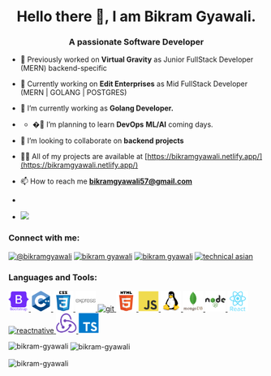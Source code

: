 <h1 align="center">Hello there 👋, I am Bikram Gyawali.</h1>
<h3 align="center">A passionate Software Developer</h3>

- 🔭 Previously worked on **Virtual Gravity** as Junior FullStack Developer (MERN) backend-specific
- 🔭 Currently working on **Edit Enterprises** as Mid FullStack Developer (MERN | GOLANG | POSTGRES)


- 🌱 I’m currently working as **Golang Developer.**
- - �🔭 I’m planning to learn 
        **DevOps**
        **ML/AI**
         coming days.


- 👯 I’m looking to collaborate on **backend projects**

- 👨‍💻 All of my projects are available at [https://bikramgyawali.netlify.app/](https://bikramgyawali.netlify.app/)

- 📫 How to reach me **bikramgyawali57@gmail.com**
- 
- ![](https://komarev.com/ghpvc/?username=Bikram-Gyawali&color=f95378)

<h3 align="left">Connect with me:</h3>
<p align="left">
<a href="https://dev.to/@bikramgyawali" target="blank"><img align="center" src="https://cdn.jsdelivr.net/npm/simple-icons@3.0.1/icons/dev-dot-to.svg" alt="@bikramgyawali" height="30" width="40" /></a>
<a href="https://linkedin.com/in/bikram gyawali" target="blank"><img align="center" src="https://raw.githubusercontent.com/rahuldkjain/github-profile-readme-generator/master/src/images/icons/Social/linked-in-alt.svg" alt="bikram gyawali" height="30" width="40" /></a>
<a href="https://fb.com/bikram gyawali" target="blank"><img align="center" src="https://raw.githubusercontent.com/rahuldkjain/github-profile-readme-generator/master/src/images/icons/Social/facebook.svg" alt="bikram gyawali" height="30" width="40" /></a>
<a href="https://www.youtube.com/c/technical asian" target="blank"><img align="center" src="https://raw.githubusercontent.com/rahuldkjain/github-profile-readme-generator/master/src/images/icons/Social/youtube.svg" alt="technical asian" height="30" width="40" /></a>
</p>

<h3 align="left">Languages and Tools:</h3>
<p align="left"> <a href="https://getbootstrap.com" target="_blank"> <img src="https://raw.githubusercontent.com/devicons/devicon/master/icons/bootstrap/bootstrap-plain-wordmark.svg" alt="bootstrap" width="40" height="40"/> </a> <a href="https://www.w3schools.com/cpp/" target="_blank"> <img src="https://raw.githubusercontent.com/devicons/devicon/master/icons/cplusplus/cplusplus-original.svg" alt="cplusplus" width="40" height="40"/> </a> <a href="https://www.w3schools.com/css/" target="_blank"> <img src="https://raw.githubusercontent.com/devicons/devicon/master/icons/css3/css3-original-wordmark.svg" alt="css3" width="40" height="40"/> </a> <a href="https://expressjs.com" target="_blank"> <img src="https://raw.githubusercontent.com/devicons/devicon/master/icons/express/express-original-wordmark.svg" alt="express" width="40" height="40"/> </a> <a href="https://git-scm.com/" target="_blank"> <img src="https://www.vectorlogo.zone/logos/git-scm/git-scm-icon.svg" alt="git" width="40" height="40"/> </a> <a href="https://www.w3.org/html/" target="_blank"> <img src="https://raw.githubusercontent.com/devicons/devicon/master/icons/html5/html5-original-wordmark.svg" alt="html5" width="40" height="40"/> </a> <a href="https://developer.mozilla.org/en-US/docs/Web/JavaScript" target="_blank"> <img src="https://raw.githubusercontent.com/devicons/devicon/master/icons/javascript/javascript-original.svg" alt="javascript" width="40" height="40"/> </a> <a href="https://www.linux.org/" target="_blank"> <img src="https://raw.githubusercontent.com/devicons/devicon/master/icons/linux/linux-original.svg" alt="linux" width="40" height="40"/> </a> <a href="https://www.mongodb.com/" target="_blank"> <img src="https://raw.githubusercontent.com/devicons/devicon/master/icons/mongodb/mongodb-original-wordmark.svg" alt="mongodb" width="40" height="40"/> </a> <a href="https://nodejs.org" target="_blank"> <img src="https://raw.githubusercontent.com/devicons/devicon/master/icons/nodejs/nodejs-original-wordmark.svg" alt="nodejs" width="40" height="40"/> </a> <a href="https://reactjs.org/" target="_blank"> <img src="https://raw.githubusercontent.com/devicons/devicon/master/icons/react/react-original-wordmark.svg" alt="react" width="40" height="40"/> </a> <a href="https://reactnative.dev/" target="_blank"> <img src="https://reactnative.dev/img/header_logo.svg" alt="reactnative" width="40" height="40"/> </a> <a href="https://redux.js.org" target="_blank"> <img src="https://raw.githubusercontent.com/devicons/devicon/master/icons/redux/redux-original.svg" alt="redux" width="40" height="40"/> </a> <a href="https://www.typescriptlang.org/" target="_blank"> <img src="https://raw.githubusercontent.com/devicons/devicon/master/icons/typescript/typescript-original.svg" alt="typescript" width="40" height="40"/> </a> </p>

<p><img align="left" src="https://github-readme-stats.vercel.app/api/top-langs?username=bikram-gyawali&show_icons=true&locale=en&layout=compact" alt="bikram-gyawali" /></p>

<p>&nbsp;<img align="center" src="https://github-readme-stats.vercel.app/api?username=bikram-gyawali&show_icons=true&locale=en" alt="bikram-gyawali" /></p>

<p><img align="center" src="https://github-readme-streak-stats.herokuapp.com/?user=bikram-gyawali&" alt="bikram-gyawali" /></p>

